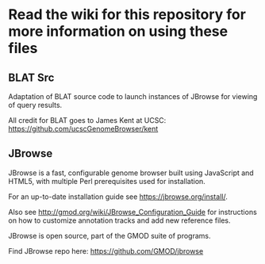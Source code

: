 # Read the wiki for this repository for more information on using these files

## BLAT Src

Adaptation of BLAT source code to launch instances of JBrowse for viewing of query results.

All credit for BLAT goes to James Kent at UCSC: https://github.com/ucscGenomeBrowser/kent

## JBrowse

JBrowse is a fast, configurable genome browser built using JavaScript and HTML5, with multiple Perl prerequisites used for installation.

For an up-to-date installation guide see https://jbrowse.org/install/.

Also see http://gmod.org/wiki/JBrowse_Configuration_Guide for instructions on how to customize annotation tracks and add new reference files. 

JBrowse is open source, part of the GMOD suite of programs.

Find JBrowse repo here: https://github.com/GMOD/jbrowse
